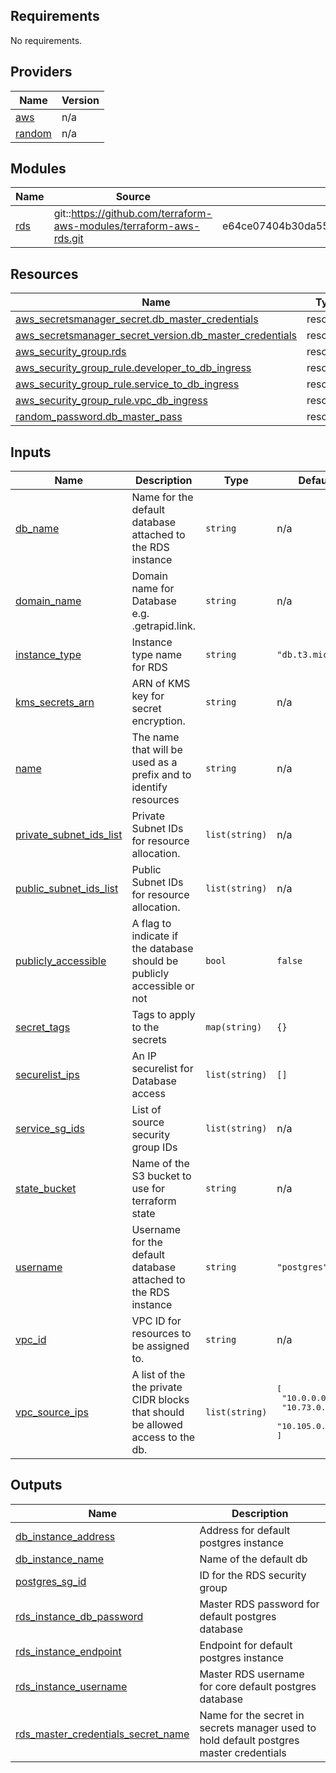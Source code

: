 <!-- BEGIN_TF_DOCS -->
## Requirements

No requirements.

## Providers

| Name | Version |
|------|---------|
| <a name="provider_aws"></a> [aws](#provider\_aws) | n/a |
| <a name="provider_random"></a> [random](#provider\_random) | n/a |

## Modules

| Name | Source | Version |
|------|--------|---------|
| <a name="module_rds"></a> [rds](#module\_rds) | git::https://github.com/terraform-aws-modules/terraform-aws-rds.git | e64ce07404b30da55bc5c7400b1ecdaa5831c2a6 |

## Resources

| Name | Type |
|------|------|
| [aws_secretsmanager_secret.db_master_credentials](https://registry.terraform.io/providers/hashicorp/aws/latest/docs/resources/secretsmanager_secret) | resource |
| [aws_secretsmanager_secret_version.db_master_credentials](https://registry.terraform.io/providers/hashicorp/aws/latest/docs/resources/secretsmanager_secret_version) | resource |
| [aws_security_group.rds](https://registry.terraform.io/providers/hashicorp/aws/latest/docs/resources/security_group) | resource |
| [aws_security_group_rule.developer_to_db_ingress](https://registry.terraform.io/providers/hashicorp/aws/latest/docs/resources/security_group_rule) | resource |
| [aws_security_group_rule.service_to_db_ingress](https://registry.terraform.io/providers/hashicorp/aws/latest/docs/resources/security_group_rule) | resource |
| [aws_security_group_rule.vpc_db_ingress](https://registry.terraform.io/providers/hashicorp/aws/latest/docs/resources/security_group_rule) | resource |
| [random_password.db_master_pass](https://registry.terraform.io/providers/hashicorp/random/latest/docs/resources/password) | resource |

## Inputs

| Name | Description | Type | Default | Required |
|------|-------------|------|---------|:--------:|
| <a name="input_db_name"></a> [db\_name](#input\_db\_name) | Name for the default database attached to the RDS instance | `string` | n/a | yes |
| <a name="input_domain_name"></a> [domain\_name](#input\_domain\_name) | Domain name for Database e.g. <organisation>.getrapid.link. | `string` | n/a | yes |
| <a name="input_instance_type"></a> [instance\_type](#input\_instance\_type) | Instance type name for RDS | `string` | `"db.t3.micro"` | no |
| <a name="input_kms_secrets_arn"></a> [kms\_secrets\_arn](#input\_kms\_secrets\_arn) | ARN of KMS key for secret encryption. | `string` | n/a | yes |
| <a name="input_name"></a> [name](#input\_name) | The name that will be used as a prefix and to identify resources | `string` | n/a | yes |
| <a name="input_private_subnet_ids_list"></a> [private\_subnet\_ids\_list](#input\_private\_subnet\_ids\_list) | Private Subnet IDs for resource allocation. | `list(string)` | n/a | yes |
| <a name="input_public_subnet_ids_list"></a> [public\_subnet\_ids\_list](#input\_public\_subnet\_ids\_list) | Public Subnet IDs for resource allocation. | `list(string)` | n/a | yes |
| <a name="input_publicly_accessible"></a> [publicly\_accessible](#input\_publicly\_accessible) | A flag to indicate if the database should be publicly accessible or not | `bool` | `false` | no |
| <a name="input_secret_tags"></a> [secret\_tags](#input\_secret\_tags) | Tags to apply to the secrets | `map(string)` | `{}` | no |
| <a name="input_securelist_ips"></a> [securelist\_ips](#input\_securelist\_ips) | An IP securelist for Database access | `list(string)` | `[]` | no |
| <a name="input_service_sg_ids"></a> [service\_sg\_ids](#input\_service\_sg\_ids) | List of source security group IDs | `list(string)` | n/a | yes |
| <a name="input_state_bucket"></a> [state\_bucket](#input\_state\_bucket) | Name of the S3 bucket to use for terraform state | `string` | n/a | yes |
| <a name="input_username"></a> [username](#input\_username) | Username for the default database attached to the RDS instance | `string` | `"postgres"` | no |
| <a name="input_vpc_id"></a> [vpc\_id](#input\_vpc\_id) | VPC ID for resources to be assigned to. | `string` | n/a | yes |
| <a name="input_vpc_source_ips"></a> [vpc\_source\_ips](#input\_vpc\_source\_ips) | A list of the the private CIDR blocks that should be allowed access to the db. | `list(string)` | <pre>[<br>  "10.0.0.0/16",<br>  "10.73.0.0/16",<br>  "10.105.0.0/16"<br>]</pre> | no |

## Outputs

| Name | Description |
|------|-------------|
| <a name="output_db_instance_address"></a> [db\_instance\_address](#output\_db\_instance\_address) | Address for default postgres instance |
| <a name="output_db_instance_name"></a> [db\_instance\_name](#output\_db\_instance\_name) | Name of the default db |
| <a name="output_postgres_sg_id"></a> [postgres\_sg\_id](#output\_postgres\_sg\_id) | ID for the RDS security group |
| <a name="output_rds_instance_db_password"></a> [rds\_instance\_db\_password](#output\_rds\_instance\_db\_password) | Master RDS password for default postgres database |
| <a name="output_rds_instance_endpoint"></a> [rds\_instance\_endpoint](#output\_rds\_instance\_endpoint) | Endpoint for default postgres instance |
| <a name="output_rds_instance_username"></a> [rds\_instance\_username](#output\_rds\_instance\_username) | Master RDS username for core default postgres database |
| <a name="output_rds_master_credentials_secret_name"></a> [rds\_master\_credentials\_secret\_name](#output\_rds\_master\_credentials\_secret\_name) | Name for the secret in secrets manager used to hold default postgres master credentials |
<!-- END_TF_DOCS -->
